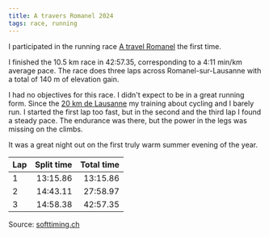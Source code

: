 ```yaml
---
title: A travers Romanel 2024
tags: race, running
---
```


I participated in the running race [A travel Romanel](https://www.atraversromanel.ch/) the first time.  

I finished the 10.5 km race in 42:57.35, corresponding to a 4:11 min/km average
pace.  The race does three laps across Romanel-sur-Lausanne with a total of 140
m of elevation gain.

I had no objectives for this race.  I didn't expect to be in a great running
form.  Since the [20 km de
Lausanne]({filename}2024-04-28-20km-de-Lausanne-2024.md) my training about
cycling and I barely run.  I started the first lap too fast, but in the second
and the third lap I found a steady pace.  The endurance was there, but the
power in the legs was missing on the climbs.

It was a great night out on the first truly warm summer evening of the year.

| Lap | Split time | Total time
| :-- | ---------: | ---------:
|   1 | 13:15.86   | 13:15.86
|   2 | 14:43.11   | 27:58.97
|   3 | 14:58.38   | 42:57.35

Source: [softtiming.ch](https://www.softtiming.ch/resultats/callHtml.php?page=Class_cat10.xml&retour=/resultats/index.php&type=PC&reper=romanel24/&ext=xml)
